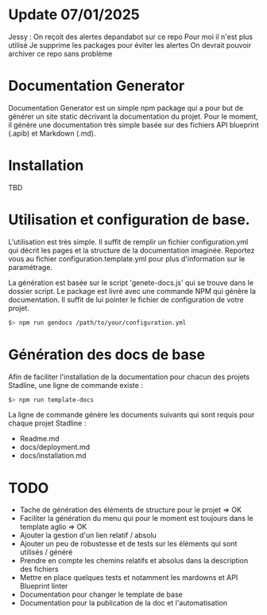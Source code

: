 # Update 07/01/2025
Jessy : On reçoit des alertes depandabot sur ce repo
Pour moi il n'est plus utilisé 
Je supprime les packages pour éviter les alertes 
On devrait pouvoir archiver ce repo sans problème

# Documentation Generator

Documentation Generator est un simple npm package qui a pour but de générer un site static décrivant la documentation du projet. 
Pour le moment, il génère une documentation très simple basée sur des fichiers API blueprint (.apib) et Markdown (.md). 


# Installation 

TBD

# Utilisation et configuration de base. 

L'utilisation est très simple. 
Il suffit de remplir un fichier configuration.yml qui décrit les pages et la structure de la documentation imaginée. 
Reportez vous au fichier configuration.template.yml pour plus d'information sur le paramétrage. 

La génération est basée sur le script 'genete-docs.js' qui se trouve dans le dossier script. 
Le package est livré avec une commande NPM qui génère la documentation. Il suffit de lui pointer le fichier de configuration de votre projet. 

```bash
$> npm run gendocs /path/to/your/configuration.yml
```

# Génération des docs de base 

Afin de faciliter l'installation de la documentation pour chacun des projets Stadline, une ligne de commande existe : 

```bash
$> npm run template-docs 
```

La ligne de commande génère les documents suivants qui sont requis pour chaque projet Stadline : 
* Readme.md
* docs/deployment.md
* docs/installation.md

# TODO

* Tache de génération des éléments de structure pour le projet => OK
* Faciliter la génération du menu qui pour le moment est toujours dans le template aglio => OK
* Ajouter la gestion d'un lien relatif / absolu
* Ajouter un peu de robustesse et de tests sur les éléments qui sont utilisés / généré
* Prendre en compte les chemins relatifs et absolus dans la description des fichiers
* Mettre en place quelques tests et notamment les mardowns et API Blueprint linter
* Documentation pour changer le template de base
* Documentation pour la publication de la doc et l'automatisation